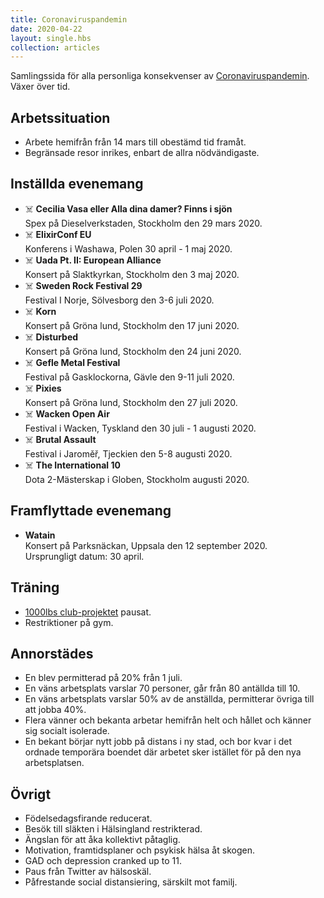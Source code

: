 ```yaml
---
title: Coronaviruspandemin
date: 2020-04-22
layout: single.hbs
collection: articles
---
```


Samlingssida för alla personliga konsekvenser av [Coronaviruspandemin](https://sv.wikipedia.org/wiki/Coronaviruspandemin_2019%E2%80%932020). Växer över tid.

## Arbetssituation

* Arbete hemifrån från 14 mars till obestämd tid framåt.
* Begränsade resor inrikes, enbart de allra nödvändigaste.

## Inställda evenemang

* ☠️ **Cecilia Vasa eller Alla dina damer? Finns i sjön**  
  Spex på Dieselverkstaden, Stockholm den 29 mars 2020.
* ☠️ **ElixirConf EU**  
  Konferens i Washawa, Polen 30 april - 1 maj 2020.
* ☠️ **Uada Pt. II: European Alliance**  
  Konsert på Slaktkyrkan, Stockholm den 3 maj 2020.
* ☠️ **Sweden Rock Festival 29**  
  Festival I Norje, Sölvesborg den 3-6 juli 2020.
* ☠️ **Korn**  
  Konsert på Gröna lund, Stockholm den 17 juni 2020.
* ☠️ **Disturbed**  
  Konsert på Gröna lund, Stockholm den 24 juni 2020.
* ☠️ **Gefle Metal Festival**  
  Festival på Gasklockorna, Gävle den 9-11 juli 2020.
* ☠️ **Pixies**  
  Konsert på Gröna lund, Stockholm den 27 juli 2020.
* ☠️ **Wacken Open Air**  
  Festival i Wacken, Tyskland den 30 juli - 1 augusti 2020.
* ☠️ **Brutal Assault**  
  Festival i Jaroměř, Tjeckien den 5-8 augusti 2020.
* ☠️ **The International 10**  
  Dota 2-Mästerskap i Globen, Stockholm augusti 2020.

## Framflyttade evenemang

* **Watain**  
  Konsert på Parksnäckan, Uppsala den 12 september 2020.  
  Ursprungligt datum: 30 april.

## Träning

* [1000lbs club-projektet](../../2020/1000lbs/) pausat.
* Restriktioner på gym.

## Annorstädes

* En blev permitterad på 20% från 1 juli.
* En väns arbetsplats varslar 70 personer, går från 80 antällda till 10.
* En väns arbetsplats varslar 50% av de anställda, permitterar övriga till att jobba 40%.
* Flera vänner och bekanta arbetar hemifrån helt och hållet och känner sig socialt isolerade.
* En bekant börjar nytt jobb på distans i ny stad, och bor kvar i det ordnade temporära boendet där arbetet sker istället för på den nya arbetsplatsen.

## Övrigt

* Födelsedagsfirande reducerat.
* Besök till släkten i Hälsingland restrikterad.
* Ängslan för att åka kollektivt påtaglig.
* Motivation, framtidsplaner och psykisk hälsa åt skogen.
* GAD och depression cranked up to 11.
* Paus från Twitter av hälsoskäl.
* Påfrestande social distansiering, särskilt mot familj.
